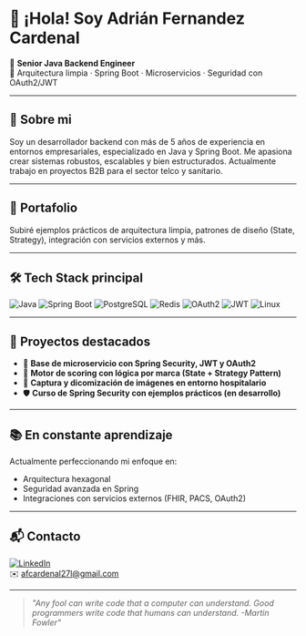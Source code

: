# 👋 ¡Hola! Soy Adrián Fernandez Cardenal

🎯 **Senior Java Backend Engineer**  
🔧 Arquitectura limpia · Spring Boot · Microservicios · Seguridad con OAuth2/JWT 

---

## 🔬 Sobre mi
Soy un desarrollador backend con más de 5 años de experiencia en entornos empresariales, especializado en Java y Spring Boot. Me apasiona crear sistemas robustos, escalables y bien estructurados. Actualmente trabajo en proyectos B2B para el sector telco y sanitario.

---

## 🎨 Portafolio
Subiré ejemplos prácticos de arquitectura limpia, patrones de diseño (State, Strategy), integración con servicios externos y más.


---

## 🛠️ Tech Stack principal

![Java](https://img.shields.io/badge/Java-ED8B00?style=flat&logo=java&logoColor=white)
![Spring Boot](https://img.shields.io/badge/Spring_Boot-6DB33F?style=flat&logo=spring-boot&logoColor=white)
![PostgreSQL](https://img.shields.io/badge/PostgreSQL-4169E1?style=flat&logo=postgresql&logoColor=white)
![Redis](https://img.shields.io/badge/Redis-DC382D?style=flat&logo=redis&logoColor=white)
![OAuth2](https://img.shields.io/badge/OAuth2-000000?style=flat&logo=oauth&logoColor=white)
![JWT](https://img.shields.io/badge/JWT-000000?style=flat&logo=jsonwebtokens&logoColor=white)
![Linux](https://img.shields.io/badge/Linux-FCC624?style=flat&logo=linux&logoColor=black)

---

## 🚀 Proyectos destacados

- 🧱 **Base de microservicio con Spring Security, JWT y OAuth2**
- 🧠 **Motor de scoring con lógica por marca (State + Strategy Pattern)**
- 🏥 **Captura y dicomización de imágenes en entorno hospitalario**
- 🛡️ **Curso de Spring Security con ejemplos prácticos (en desarrollo)**

---

## 📚 En constante aprendizaje

Actualmente perfeccionando mi enfoque en:
- Arquitectura hexagonal
- Seguridad avanzada en Spring
- Integraciones con servicios externos (FHIR, PACS, OAuth2)

---

## 📬 Contacto

[![LinkedIn](https://img.shields.io/badge/LinkedIn-blue?style=flat&logo=linkedin&logoColor=white)](https://linkedin.com/in/tuusuario)  
✉️ afcardenal27l@gmail.com 

---

> _"Any fool can write code that a computer can understand. Good programmers write code that humans can understand. -Martin Fowler"_ 

